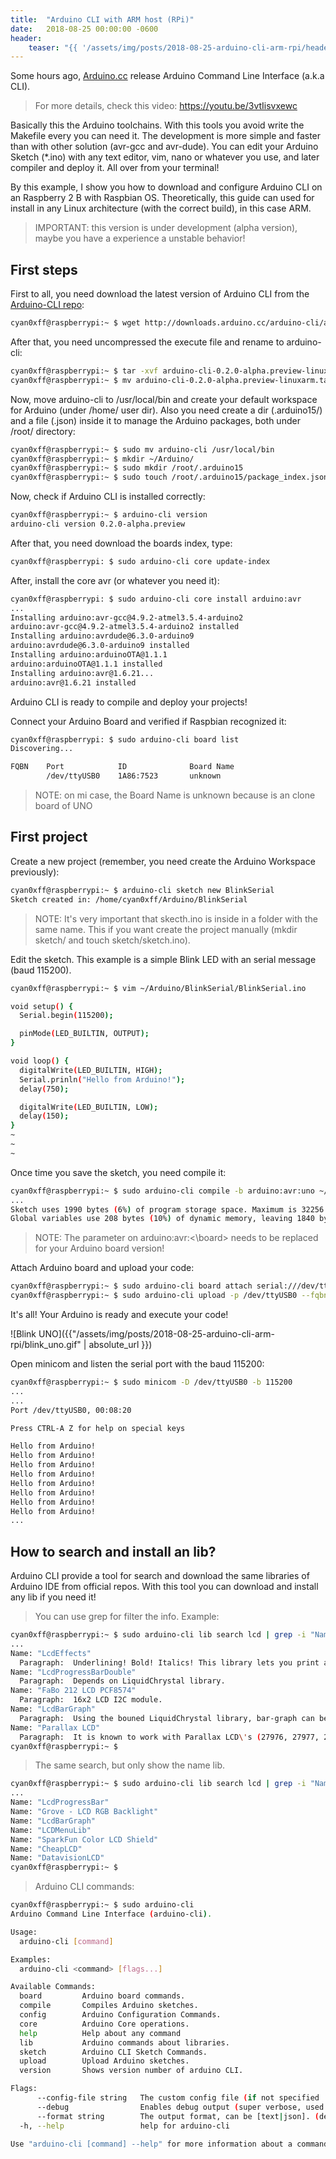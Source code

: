 ```yaml
---
title:  "Arduino CLI with ARM host (RPi)"
date:   2018-08-25 00:00:00 -0600
header:
    teaser: "{{ '/assets/img/posts/2018-08-25-arduino-cli-arm-rpi/header.png' | absolute_url }}"
---
```


Some hours ago, [Arduino.cc] release Arduino Command Line Interface (a.k.a CLI).

> For more details, check this video: https://youtu.be/3vtIisvxewc

Basically this the Arduino toolchains. With this tools you avoid write the Makefile every you can need it. The development is more simple and faster than with other solution (avr-gcc and avr-dude). You can edit your Arduino Sketch (*.ino) with any text editor, vim, nano or whatever you use, and later compiler and deploy it. All over from your terminal!

By this example, I show you how to download and configure Arduino CLI on an Raspberry 2 B with Raspbian OS. Theoretically, this guide can used for install in any Linux architecture (with the correct build), in this case ARM.

> IMPORTANT: this version is under development (alpha version), maybe you have a experience a unstable behavior!

First steps
------

First to all, you need download the latest version of Arduino CLI from the [Arduino-CLI repo]:

```bash
cyan0xff@raspberrypi:~ $ wget http://downloads.arduino.cc/arduino-cli/arduino-cli-0.2.0-alpha.preview-linuxarm.tar.bz2
```

After that, you need uncompressed the execute file and rename to arduino-cli:

```bash
cyan0xff@raspberrypi:~ $ tar -xvf arduino-cli-0.2.0-alpha.preview-linuxarm.tar.bz2
cyan0xff@raspberrypi:~ $ mv arduino-cli-0.2.0-alpha.preview-linuxarm.tar.bz2 arduino-cli
```

Now, move arduino-cli to /usr/local/bin and create your default workspace for Arduino (under /home/ user dir). Also you need create a dir (.arduino15/) and a file (.json) inside it to manage the Arduino packages, both under /root/ directory:

```bash
cyan0xff@raspberrypi:~ $ sudo mv arduino-cli /usr/local/bin
cyan0xff@raspberrypi:~ $ mkdir ~/Arduino/
cyan0xff@raspberrypi:~ $ sudo mkdir /root/.arduino15
cyan0xff@raspberrypi:~ $ sudo touch /root/.arduino15/package_index.json
```

Now, check if Arduino CLI is installed correctly:

```bash
cyan0xff@raspberrypi:~ $ arduino-cli version
arduino-cli version 0.2.0-alpha.preview
```

After that, you need download the boards index, type:

```bash
cyan0xff@raspberrypi: $ sudo arduino-cli core update-index
```

After, install the core avr (or whatever you need it):

```bash
cyan0xff@raspberrypi: $ sudo arduino-cli core install arduino:avr
...
Installing arduino:avr-gcc@4.9.2-atmel3.5.4-arduino2
arduino:avr-gcc@4.9.2-atmel3.5.4-arduino2 installed
Installing arduino:avrdude@6.3.0-arduino9
arduino:avrdude@6.3.0-arduino9 installed
Installing arduino:arduinoOTA@1.1.1
arduino:arduinoOTA@1.1.1 installed
Installing arduino:avr@1.6.21...
arduino:avr@1.6.21 installed
```

Arduino CLI is ready to compile and deploy your projects!

Connect your Arduino Board and verified if Raspbian recognized it:

```bash
cyan0xff@raspberrypi: $ sudo arduino-cli board list
Discovering...

FQBN    Port            ID              Board Name
        /dev/ttyUSB0    1A86:7523       unknown
```

> NOTE: on mi case, the Board Name is unknown because is an clone board of UNO

First project
------

Create a new project (remember, you need create the Arduino Workspace previously):

```bash
cyan0xff@raspberrypi:~ $ arduino-cli sketch new BlinkSerial
Sketch created in: /home/cyan0xff/Arduino/BlinkSerial
```

> NOTE: It's very important that skecth.ino is inside in a folder with the same name. This if you want create the project manually (mkdir sketch/ and touch sketch/sketch.ino).

Edit the sketch. This example is a simple Blink LED with an serial message (baud 115200).

```bash
cyan0xff@raspberrypi:~ $ vim ~/Arduino/BlinkSerial/BlinkSerial.ino

void setup() {
  Serial.begin(115200);

  pinMode(LED_BUILTIN, OUTPUT);
}

void loop() {
  digitalWrite(LED_BUILTIN, HIGH);
  Serial.prinln("Hello from Arduino!");
  delay(750);

  digitalWrite(LED_BUILTIN, LOW);
  delay(150);
}
~
~
~
```

Once time you save the sketch, you need compile it:

```bash
cyan0xff@raspberrypi:~ $ sudo arduino-cli compile -b arduino:avr:uno ~/Arduino/BlinkSerial/
...
Sketch uses 1990 bytes (6%) of program storage space. Maximum is 32256 bytes.
Global variables use 208 bytes (10%) of dynamic memory, leaving 1840 bytes for local variables. Maximum is 2048 bytes.
```

> NOTE: The parameter on arduino:avr:<\board> needs to be replaced for your Arduino board version!

Attach Arduino board and upload your code:

```bash
cyan0xff@raspberrypi:~ $ sudo arduino-cli board attach serial:///dev/ttyUSB0 ~/Arduino/BlinkSerial/
cyan0xff@raspberrypi:~ $ sudo arduino-cli upload -p /dev/ttyUSB0 --fqbn arduino:avr:uno ~/Arduino/BlinkSerial/
```

It's all! Your Arduino is ready and execute your code!

![Blink UNO]({{"/assets/img/posts/2018-08-25-arduino-cli-arm-rpi/blink_uno.gif" | absolute_url }})

Open minicom and listen the serial port with the baud 115200:

```bash
cyan0xff@raspberrypi:~ $ sudo minicom -D /dev/ttyUSB0 -b 115200
...
...
Port /dev/ttyUSB0, 00:08:20

Press CTRL-A Z for help on special keys

Hello from Arduino!
Hello from Arduino!
Hello from Arduino!
Hello from Arduino!
Hello from Arduino!
Hello from Arduino!
Hello from Arduino!
Hello from Arduino!
...
```

How to search and install an lib?
------

Arduino CLI provide a tool for search and download the same libraries of Arduino IDE from official repos. With this tool you can download and install any lib if you need it!

> You can use grep for filter the info. Example:

```bash
cyan0xff@raspberrypi:~ $ sudo arduino-cli lib search lcd | grep -i "Name:\|Paragraph:"
...
Name: "LcdEffects"
  Paragraph:  Underlining! Bold! Italics! This library lets you print all these and more on character LCDs.
Name: "LcdProgressBarDouble"
  Paragraph:  Depends on LiquidChrystal library.
Name: "FaBo 212 LCD PCF8574"
  Paragraph:  16x2 LCD I2C module.
Name: "LcdBarGraph"
  Paragraph:  Using the bouned LiquidChrystal library, bar-graph can be displayed in the screen. See demo: http://youtu.be/noXtsvPRwQk
Name: "Parallax LCD"
  Paragraph:  It is known to work with Parallax LCD\'s (27976, 27977, 27979).
cyan0xff@raspberrypi:~ $
```

> The same search, but only show the name lib.

```bash
cyan0xff@raspberrypi:~ $ sudo arduino-cli lib search lcd | grep -i "Name:"
...
Name: "LcdProgressBar"
Name: "Grove - LCD RGB Backlight"
Name: "LcdBarGraph"
Name: "LCDMenuLib"
Name: "SparkFun Color LCD Shield"
Name: "CheapLCD"
Name: "DatavisionLCD"
cyan0xff@raspberrypi:~ $
```

> Arduino CLI commands:

```bash
cyan0xff@raspberrypi:~ $ sudo arduino-cli
Arduino Command Line Interface (arduino-cli).

Usage:
  arduino-cli [command]

Examples:
  arduino-cli <command> [flags...]

Available Commands:
  board         Arduino board commands.
  compile       Compiles Arduino sketches.
  config        Arduino Configuration Commands.
  core          Arduino Core operations.
  help          Help about any command
  lib           Arduino commands about libraries.
  sketch        Arduino CLI Sketch Commands.
  upload        Upload Arduino sketches.
  version       Shows version number of arduino CLI.

Flags:
      --config-file string   The custom config file (if not specified ./.cli-config.yml will be used).
      --debug                Enables debug output (super verbose, used to debug the CLI).
      --format string        The output format, can be [text|json]. (default "text")
  -h, --help                 help for arduino-cli

Use "arduino-cli [command] --help" for more information about a command.
```

[Arduino.cc]: https://www.arduino.cc/
[Arduino-CLI repo]: https://github.com/arduino/arduino-cli